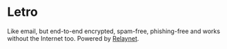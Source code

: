 # Letro

Like email, but end-to-end encrypted, spam-free, phishing-free and works without the Internet too. Powered by [Relaynet](https://relaynet.network/).
